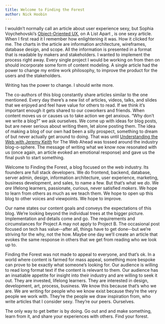```yaml
---
title: Welcome to Finding the Forest
author: Nick Hoobin
---
```


I wouldn’t normally call an article about user experience sexy, but Sophia Voychehovski’s [Object-Oriented UX](http://alistapart.com/article/object-oriented-ux), on A List Apart , is one sexy article. When I first read it I remember how enlightening it was. How it clicked for me. The charts in the article are information architecture, wireframes, database design, and scope. All the information is presented in a format that is readable by makers and stakeholders. I wanted to implement the process right away. Every single project I would be working on from then on should incorporate some form of content modeling. A single article had the power to change my entire work philosophy, to improve the product for the users and the stakeholders.

Writing has the power to change. I should write more.

The co-authors of this blog constantly share articles similar to the one mentioned. Every day there’s a new list of articles, videos, talks, and slides that we enjoyed and feel have value for others to read. If we think it’s important enough it gets shared to our coworkers and friends. When content moves us or causes us to take action we get anxious. “Why don’t we write a blog?” we ask ourselves. We come up with ideas for blog posts, but are never serious about writing them, let alone posting them. The idea of making a blog of our own had been a silly prospect, something to dream of but never actually get around to doing. That was until  [Understanding the Web with Jeremy Keith](http://www.thewebahead.net/110) for The Web Ahead was tossed around the industry blog-o-sphere. The message of writing what we know now resonated with us (once again, an article evoked an emotional response) and gave us the final push to start something.

Welcome to Finding the Forest, a blog focused on the web industry. Its founders are full stack developers. We do frontend, backend, database, server admin, design, information architecture, user experience, marketing, business development, and sales, to name a few. But that’s what we _do_. We _are_ lifelong learners, passionate, curious, never satisfied *makers*. We hope to learn from others as much as we teach them. We hope to open up this blog to other voices and viewpoints. We hope to improve.

Our name states our content goals and conveys the expectations of this blog. We’re looking beyond the individual trees at the bigger picture. Implementation and details come and go. The requirements and circumstances for Project A may not apply to Project B. The occasional post focused on tech has value--after all, things have to get done--but we’re striving for the why, not the how. Maybe one day we’ll create an article that evokes the same response in others that we get from reading who we look up to.

Finding the Forest was not made to appeal to everyone, and that’s ok. In a world where content is farmed for mass appeal, something more bespoke can prove to be exactly what someone’s looking for. Our audience is willing to read long format text if the content is relevant to them. Our audience has an insatiable appetite for insight into their industry and are willing to seek it out. They are invested, lifelong learners. They are interested in design, development, art, process, business. We know this because that’s who we are. We are writing for people who we know exist because they’re the very people we work with. They’re the people we draw inspiration from, who write articles that I consider sexy. They’re our peers. Ourselves.

The only way to get better is by doing. Go out and and make something, learn from it, and share your experiences with others. Find your forest.
